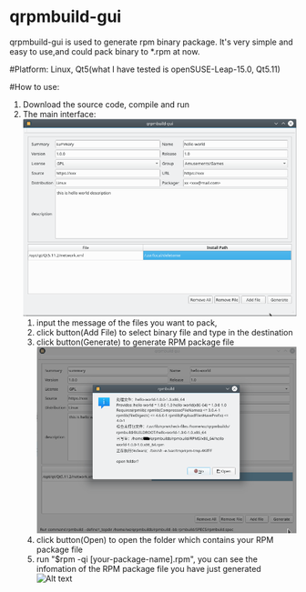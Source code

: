 # qrpmbuild-gui

qrpmbuild-gui is used to generate rpm binary package. 
It's very simple and easy to use,and could pack binary to *.rpm at now.

#Platform:
    Linux, Qt5(what I have tested is openSUSE-Leap-15.0, Qt5.11)

#How to use:
1. Download the source code, compile and run
2. The main interface:
![Alt text](https://github.com/FANCY0047/qrpmbuild-gui/blob/master/screenshot/qrpmbuild-gui-main.png)
    1. input the message of the files you want to pack,
    2. click button(Add File) to select binary file and type in the destination
    3. click button(Generate) to generate RPM package file
    ![Alt text](https://github.com/FANCY0047/qrpmbuild-gui/blob/master/screenshot/qrpmbuild-gui-generate.png)    
    4. click button(Open) to open the folder which contains your RPM package file
    5. run "$rpm -qi [your-package-name].rpm", you can see the infomation of the RPM package file you have just generated
    ![Alt text](https://github.com/FANCY0047/qrpmbuild-gui//master/screenshot/qrpmbuild-gui-rpminfo.png)

